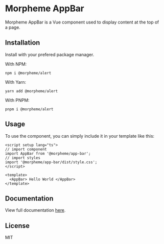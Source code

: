 # Morpheme AppBar

Morpheme AppBar is a Vue component used to display content at the top of a page.

## Installation

Install with your prefered package manager.

With NPM:

```
npm i @morpheme/alert
```

With Yarn:

```
yarn add @morpheme/alert
```

With PNPM:

```
pnpm i @morpheme/alert
```

## Usage

To use the component, you can simply include it in your template like this:

```vue
<script setup lang="ts">
// import component
import AppBar from '@morpheme/app-bar';
// import styles
import '@morpheme/app-bar/dist/style.css';
</script>

<template>
  <AppBar> Hello World </AppBar>
</template>
```

## Documentation

View full documentation [here](https://gits-ui.web.app/?path=/story/components-app-bar--default).

## License

MIT
